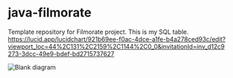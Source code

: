 # java-filmorate
Template repository for Filmorate project.
This is my SQL table.
https://lucid.app/lucidchart/921b69ee-f0ac-4dce-a1fe-b4a278ced93c/edit?viewport_loc=44%2C131%2C2159%2C1144%2C0_0&invitationId=inv_d12c9273-3dcc-49e9-bdef-bd2715737627

![Blank diagram](https://user-images.githubusercontent.com/108333102/205284475-e9c04dff-be25-49ac-a1cb-049d2f335e56.png)
